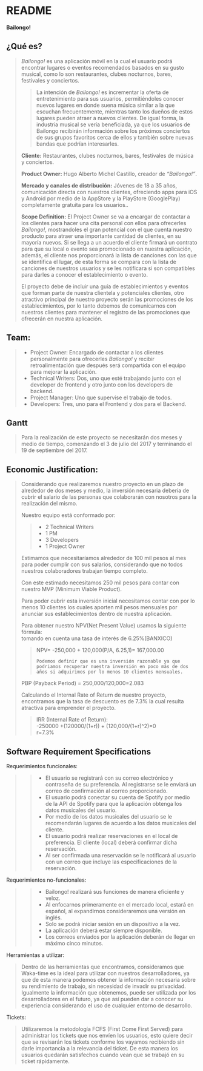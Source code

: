 <!DOCTYPE html>
<html>
<head>
<meta charset="utf-8">
<meta name="viewport" content="width=device-width, initial-scale=1.0">

</head>
<body><div class="container"><h1 id="readme"> <strong>README</strong></h1>

<p><strong>Bailongo!</strong></p>

<h2 id="qué-es">¿Qué es?</h2>

<blockquote>
  <p><em>Bailongo!</em>  es una aplicación móvil en la cual el usuario podrá encontrar lugares o eventos recomendados basados en su gusto musical, como lo son restaurantes, clubes nocturnos, bares, festivales y conciertos.</p>
  
  <blockquote>
    <p>La intención de <em>Bailongo!</em> es incrementar la oferta de entretenimiento para sus usuarios, permitiéndoles conocer nuevos lugares en donde suena música similar a la que escuchan frecuentemente, mientras tanto los dueños de estos lugares pueden atraer a nuevos clientes. De igual forma, la industria musical se vería beneficiada, ya que los usuarios de Bailongo recibirán información sobre los próximos conciertos de sus grupos favoritos cerca de ellos y también sobre nuevas bandas que podrían interesarles.</p>
  </blockquote>
  
  <p><strong>Cliente:</strong> Restaurantes, clubes nocturnos, bares, festivales de música y conciertos.</p>
  
  <p><strong>Product Owner:</strong> Hugo Alberto Michel Castillo, creador de <em>“Bailongo!”</em>.</p>
  
  <p><strong>Mercado y canales de distribución:</strong> Jóvenes de 18 a 35 años, comunicación directa con nuestros clientes, ofreciendo apps para iOS y Android por medio de la AppStore y la PlayStore (GooglePlay) completamente gratuita para los usuarios.. </p>
  
  <p><strong>Scope Definition:</strong> El Project Owner se va a encargar de contactar a los clientes para hacer una cita personal con ellos para ofrecerles <em>Bailongo!</em>, mostrandoles el gran potencial con el que cuenta nuestro producto para atraer una importante cantidad de clientes, en su mayoría nuevos. Si se llega a un acuerdo el cliente firmará un contrato para que su local o evento sea promocionado en nuestra aplicación, además, el cliente nos proporcionará la lista de canciones con las que se identifica el lugar, de esta forma se compara con la lista de canciones de nuestros usuarios y se les notificara si son compatibles para darles a conocer el establecimiento o evento.   </p>
  
  <p>El proyecto debe de incluir una guía de establecimientos y eventos que forman parte de nuestra clientela y potenciales clientes, otro atractivo principal de nuestro proyecto serán las promociones de los establecimientos, por lo tanto debemos de comunicarnos con nuestros clientes para mantener el registro de las promociones que ofrecerán en nuestra aplicación.</p>
</blockquote>

<h2 id="team">Team:</h2>

<blockquote>
  <ul>
  <li>Project Owner: Encargado de contactar a los clientes personalmente para ofrecerles <em>Bailongo!</em> y recibir retroalimentación que después será compartida con el equipo para mejorar la aplicación.</li>
  <li>Technical Writers: Dos, uno que esté trabajando junto con el developer de frontend y otro junto con los developers de backend.</li>
  <li>Project Manager: Uno que supervise el trabajo de todos.</li>
  <li>Developers: Tres, uno para el Frontend y dos para el Backend.</li>
  </ul>
</blockquote>

<h2 id="gantt">Gantt</h2>

<blockquote>
  <p>Para la realización de este proyecto se necesitarán dos meses y medio de tiempo, comenzando el 3 de julio del 2017 y terminando el 19 de septiembre del 2017.</p>
</blockquote>



<h2 id="economic-justification">Economic Justification:</h2>

<blockquote>
  <p>Considerando que realizaremos nuestro proyecto en un plazo de alrededor de dos meses y medio, la inversión necesaria debería de cubrir el salario de las personas que colaborarán con nosotros para la realización del mismo.</p>
  
  <p>Nuestro equipo está conformado por: </p>
  
  <blockquote>
    <ul>
    <li>2 Technical Writers</li>
    <li>1 PM</li>
    <li>3 Developers</li>
    <li>1 Project Owner</li>
    </ul>
  </blockquote>
  
  <p>Estimamos que necesitaríamos alrededor de 100 mil pesos al mes para poder cumplir con sus salarios, considerando que no todos nuestros colaboradores trabajan tiempo completo.</p>
  
  <p>Con este estimado necesitamos 250 mil pesos para contar con nuestro MVP (Minimum Viable Product). </p>
  
  <p>Para poder cubrir esta inversión inicial necesitamos contar con por lo menos 10 clientes los cuales aporten  mil pesos mensuales por anunciar sus establecimientos dentro de nuestra aplicación.</p>
  
  <p>Para obtener nuestro NPV(Net Present Value) usamos la siguiente fórmula: <br>
  tomando en cuenta una tasa de interés de 6.25%(BANXICO)</p>
  
  <blockquote>
    <p>NPV= -250,000 + 120,000(P/A, 6.25,1)= 167,000.00</p>
    
    Podemos definir que es una inversión razonable ya que podriamos recuperar nuestra inversión en poco más de dos años si adquirimos por lo menos 10 clientes mensuales.
  </blockquote>
  
  <p>PBP (Payback Period) = 250,000/120,000=2.083</p>
  
  <p>Calculando el Internal Rate of Return de nuestro proyecto, encontramos que la tasa de descuento es de 7.3% la cual resulta atractiva para emprender el proyecto. </p>
  
  <blockquote>
    <p>IRR (Internal Rate of Return): <br>
        -250000 +(120000/(1+r)) + (120,000/(1+r)^2)=0 <br>
        r=7.3%</p>
  </blockquote>
</blockquote>



<h2 id="software-requirement-specifications">Software Requirement Specifications</h2>

<p>Requerimientos funcionales:</p>

<blockquote>
  <blockquote>
    <ul>
    <li>El usuario se registrará con su correo electrónico y contraseña de su preferencia. Al registrarse se le enviará un correo de confirmación al correo proporcionado.</li>
    <li>El usuario podrá conectar su cuenta de Spotify por medio de la API de Spotify para que la aplicación obtenga los datos musicales del usuario.</li>
    <li>Por medio de los datos musicales del usuario se le recomendarán lugares de acuerdo a los datos musicales del cliente.</li>
    <li>El usuario podrá realizar reservaciones en el local de preferencia. El cliente (local) deberá confirmar dicha reservación.</li>
    <li>Al ser confirmada una reservación se le notificará al usuario con un correo que incluye las especificaciones de la reservación.</li>
    </ul>
  </blockquote>
</blockquote>

<p>Requerimientos no-funcionales:</p>

<blockquote>
  <blockquote>
    <ul>
    <li>Bailongo! realizará sus funciones de manera eficiente y veloz. </li>
    <li>Al enfocarnos primeramente en el mercado local, estará en español, al expandirnos consideraremos una versión en inglés. </li>
    <li>Solo se podrá iniciar sesión en un dispositivo a la vez.</li>
    <li>La aplicación deberá estar siempre disponible.</li>
    <li>Los correos enviados por la aplicación deberán de llegar en máximo cinco minutos.</li>
    </ul>
  </blockquote>
</blockquote>

<p>Herramientas a utilizar:</p>

<blockquote>
  <p>Dentro de las herramientas que encontramos, consideramos que Waka-time es la ideal para utilizar con nuestros desarrolladores, ya que de esta manera podemos obtener la información necesaria sobre su rendimiento de trabajo, sin necesidad de invadir su privacidad. Igualmente la información que obtenemos, puede ser utilizada por los desarrolladores en el futuro, ya que así pueden dar a conocer su experiencia considerando el uso de cualquier entorno de desarrollo.</p>
</blockquote>

<p>Tickets:</p>

<blockquote>
  <p>Utilizaremos la metodología FCFS (First Come First Served) para administrar los tickets que nos envíen los usuarios, esto quiere decir que se revisarán los tickets conforme los vayamos recibiendo sin darle importancia a la relevancia del ticket. De esta manera los usuarios quedarán satisfechos cuando vean que se trabajó en su ticket rápidamente.</p>
</blockquote></div></body>
</html>
